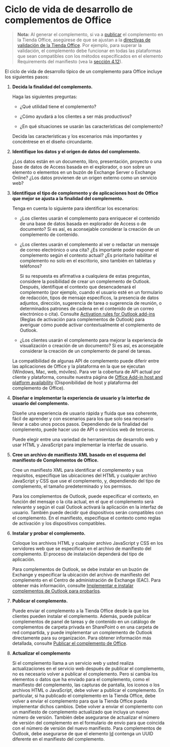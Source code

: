
# <a name="office-add-ins-development-lifecycle"></a>Ciclo de vida de desarrollo de complementos de Office

>**Nota:** Al generar el complemento, si va a [publicar](../publish/publish.md) el complemento en la Tienda Office, asegúrese de que se ajustan a la [directivas de validación de la Tienda Office](https://msdn.microsoft.com/en-us/library/jj220035.aspx). Por ejemplo, para superar la validación, el complemento debe funcionar en todas las plataformas que sean compatibles con los métodos especificados en el elemento Requirements del manifiesto (vea la [sección 4.12](https://msdn.microsoft.com/en-us/library/jj220035.aspx#Anchor_3)).

El ciclo de vida de desarrollo típico de un complemento para Office incluye los siguientes pasos:


1.  **Decida la finalidad del complemento.**
    
    Haga las siguientes preguntas:
    
      - ¿Qué utilidad tiene el complemento? 
    
      - ¿Cómo ayudará a los clientes a ser más productivos?
    
      - ¿En qué situaciones se usarán las características del complemento?
    

    Decida las características y los escenarios más importantes y concéntrese en el diseño circundante. 
    
2.  **Identifique los datos y el origen de datos del complemento.**
    
    ¿Los datos están en un documento, libro, presentación, proyecto o una base de datos de Access basada en el explorador, o son sobre un elemento o elementos en un buzón de Exchange Server o Exchange Online? ¿Los datos provienen de un origen externo como un servicio web?
    
3.  **Identifique el tipo de complemento y de aplicaciones host de Office que mejor se ajusta a la finalidad del complemento.**
    
    Tenga en cuenta lo siguiente para identificar los escenarios:
    
    - ¿Los clientes usarán el complemento para enriquecer el contenido de una base de datos basada en explorador de Access o de documento? Si es así, es aconsejable considerar la creación de un complemento de contenido. 
    
    - ¿Los clientes usarán el complemento al ver o redactar un mensaje de correo electrónico o una cita? ¿Es importante poder exponer el complemento según el contexto actual? ¿Es prioritario habilitar el complemento no solo en el escritorio, sino también en tabletas y teléfonos?
    
        Si su respuesta es afirmativa a cualquiera de estas preguntas, considere la posibilidad de crear un complemento de Outlook. Después, identifique el contexto que desencadenará el complemento (por ejemplo, cuando el usuario esté en un formulario de redacción, tipos de mensaje específicos, la presencia de datos adjuntos, dirección, sugerencia de tarea o sugerencia de reunión, o determinados patrones de cadena en el contenido de un correo electrónico o cita). Consulte [Activation rules for Outlook add-ins](../outlook/manifests/activation-rules.md) (Reglas de activación para complementos de Outlook) para averiguar cómo puede activar contextualmente el complemento de Outlook.
    
    - ¿Los clientes usarán el complemento para mejorar la experiencia de visualización o creación de un documento? Si es así, es aconsejable considerar la creación de un complemento de panel de tareas. 

    La compatibilidad de algunas API de complemento puede diferir entre las aplicaciones de Office y la plataforma en la que se ejecutan (Windows, Mac, web, móviles). Para ver la cobertura de API actual por cliente y plataforma, consulte nuestra página de [Office Add-in host and platform availability](https://dev.office.com/add-in-availability) (Disponibilidad de host y plataforma del complemento de Office).  
    
4.  **Diseñar e implementar la experiencia de usuario y la interfaz de usuario del complemento.**
    
    Diseñe una experiencia de usuario rápida y fluida que sea coherente, fácil de aprender y con escenarios para los que solo sea necesario llevar a cabo unos pocos pasos. Dependiendo de la finalidad del complemento, puede hacer uso de API o servicios web de terceros.
    
    Puede elegir entre una variedad de herramientas de desarrollo web y usar HTML y JavaScript para implementar la interfaz de usuario.
    
5.  **Cree un archivo de manifiesto XML basado en el esquema del manifiesto de Complementos de Office.**
    
    Cree un manifiesto XML para identificar el complemento y sus requisitos, especifique las ubicaciones del HTML y cualquier archivo JavaScript y CSS que use el complemento, y, dependiendo del tipo de complemento, el tamaño predeterminado y los permisos.
    
    Para los complementos de Outlook, puede especificar el contexto, en función del mensaje o la cita actual, en el que el complemento será relevante y según el cual Outlook activará la aplicación en la interfaz de usuario. También puede decidir qué dispositivos serán compatibles con el complemento. En el manifiesto, especifique el contexto como reglas de activación y los dispositivos compatibles.
    
6.  **Instalar y probar el complemento.**
    
    Coloque los archivos HTML y cualquier archivo JavaScript y CSS en los servidores web que se especifican en el archivo de manifiesto del complemento. El proceso de instalación dependerá del tipo de aplicación.
    
    Para complementos de Outlook, se debe instalar en un buzón de Exchange y especificar la ubicación del archivo de manifiesto del complemento en el Centro de administración de Exchange (EAC). Para obtener más información, consulte [Implementar e instalar complementos de Outlook para probarlos](../outlook/testing-and-tips.md).
    
7.  **Publicar el complemento.**
    
    Puede enviar el complemento a la Tienda Office desde la que los clientes pueden instalar el complemento. Además, puede publicar complementos de panel de tareas y de contenido en un catálogo de complementos de carpeta privada en SharePoint o en una carpeta de red compartida, y puede implementar un complemento de Outlook directamente para su organización. Para obtener información más detallada, consulte [Publicar el complemento de Office](../publish/publish.md).
    
8.  **Actualizar el complemento**
    
    Si el complemento llama a un servicio web y usted realiza actualizaciones en el servicio web después de publicar el complemento, no es necesario volver a publicar el complemento. Pero si cambia los elementos o datos que ha enviado para el complemento, como el manifiesto del complemento, las capturas de pantalla, los iconos o los archivos HTML o JavaScript, debe volver a publicar el complemento. En particular, si ha publicado el complemento en la Tienda Office, debe volver a enviar el complemento para que la Tienda Office pueda implementar dichos cambios. Debe volver a enviar el complemento con un manifiesto de complemento actualizado que incluya un nuevo número de versión. También debe asegurarse de actualizar el número de versión del complemento en el formulario de envío para que coincida con el número de versión del nuevo manifiesto. Para complementos de Outlook, debe asegurarse de que el elemento [Id](../../reference/manifest/id.md) contenga un UUID diferente en el manifiesto del complemento.
    
